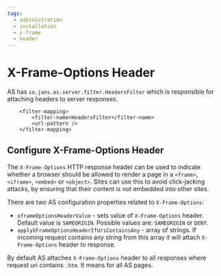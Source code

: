 ```yaml
---
tags:
  - administration
  - installation
  - x-frame
  - header
---
```


# X-Frame-Options Header

AS has `io.jans.as.server.filter.HeadersFilter` which is responsible for attaching headers to server responses.

```
	<filter-mapping>
		<filter-name>HeadersFilter</filter-name>
		<url-pattern />
	</filter-mapping>

```

## Configure X-Frame-Options Header

The `X-Frame-Options` HTTP response header can be used to indicate whether a browser should be allowed
to render a page in a `<frame>`, `<iframe>`, `<embed>` or `<object>`. 
Sites can use this to avoid click-jacking attacks, 
by ensuring that their content is not embedded into other sites.

There are two AS configuration properties related to `X-Frame-Options`:

- `xframeOptionsHeaderValue` - sets value of `X-Frame-Options` header. Default value is `SAMEORIGIN`. Possible values are: `SAMEORIGIN` or `DENY`.
- `applyXFrameOptionsHeaderIfUriContainsAny` - array of strings. If incoming request contains any string from this array it will attach `X-Frame-Options` header to response.

By default AS attaches `X-Frame-Options` header to all responses where request uri contains `.htm`. 
It means for all AS pages.
  
